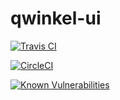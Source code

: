 # qwinkel-ui

[![Travis CI](https://travis-ci.org/vavdb/qwinkel-ui.svg?branch=master)](https://travis-ci.org/vavdb/qwinkel-ui)

[![CircleCI](https://circleci.com/gh/vavdb/qwinkel-ui.svg?style=svg)](https://circleci.com/gh/vavdb/qwinkel-ui)

[![Known Vulnerabilities](https://snyk.io/test/github/vavdb/qwinkel-ui/badge.svg)](https://snyk.io/test/github/vavdb/qwinkel-ui)